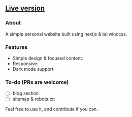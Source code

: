 ## [Live version](https://kreatordev.com)

### About
A simple personal website built using nextjs & tailwindcss.

### Features
- Simple design & focused content.
- Responsive.
- Dark mode support.

### To-do (PRs are welcome)
- [ ] blog section
- [ ] sitemap & robots.txt

Feel free to use it, and contribute if you can.